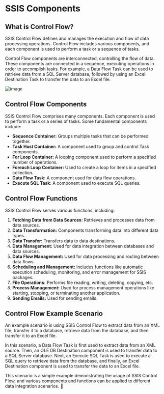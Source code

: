 # SSIS Components

## What is Control Flow?

SSIS Control Flow defines and manages the execution and flow of data processing operations. Control Flow includes various components, and each component is used to perform a task or a sequence of tasks.

Control Flow components are interconnected, controlling the flow of data. These components are connected in a sequence, executing operations in order to accomplish tasks. For example, a Data Flow Task can be used to retrieve data from a SQL Server database, followed by using an Excel Destination Task to transfer the data to an Excel file.

![image](https://github.com/aysegulyigitbi/SSIS/assets/127193220/c861ef8b-aae5-4727-be40-07bc51484869)


## Control Flow Components

SSIS Control Flow comprises many components. Each component is used to perform a task or a series of tasks. Some fundamental components include:

- **Sequence Container:** Groups multiple tasks that can be performed together.
- **Task Host Container:** A component used to group and control Task components.
- **For Loop Container:** A looping component used to perform a specified number of operations.
- **Foreach Loop Container:** Used to create a loop for items in a specified collection.
- **Data Flow Task:** A component used for data flow operations.
- **Execute SQL Task:** A component used to execute SQL queries.

## Control Flow Functions

SSIS Control Flow serves various functions, including:

1. **Fetching Data from Data Sources:** Retrieves and processes data from data sources.
2. **Data Transformation:** Components transforming data into different data types.
3. **Data Transfer:** Transfers data to data destinations.
4. **Data Management:** Used for data integration between databases and data sources.
5. **Data Flow Management:** Used for data processing and routing between data flows.
6. **Scheduling and Management:** Includes functions like automatic execution scheduling, monitoring, and error management for SSIS packages.
7. **File Operations:** Performs file reading, writing, deleting, copying, etc.
8. **Process Management:** Used for process management operations like starting, stopping, or terminating another application.
9. **Sending Emails:** Used for sending emails.

## Control Flow Example Scenario

An example scenario is using SSIS Control Flow to extract data from an XML file, transfer it to a database, retrieve data from the database, and then transfer it to an Excel file.

In this scenario, a Data Flow Task is first used to extract data from an XML source. Then, an OLE DB Destination component is used to transfer data to a SQL Server database. Next, an Execute SQL Task is used to execute a SQL query to retrieve data from the database, and finally, an Excel Destination component is used to transfer the data to an Excel file.

This scenario is a simple example demonstrating the usage of SSIS Control Flow, and various components and functions can be applied to different data integration scenarios. 🔄
